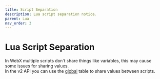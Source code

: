 ```yaml
---
title: Script Separation
description: Lua script separation notice.
parent: Lua
nav_order: 3
---
```

# Lua Script Separation

In WebX multiple scripts don't share things like variables, this may cause some issues for sharing values.\
In the v2 API you can use the [global](v2/globals/global.md) table to share values between scripts.
